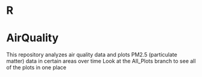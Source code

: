 # R
# AirQuality
This repository analyzes air quality data and plots PM2.5 (particulate matter) data in certain areas over time
Look at the All_Plots branch to see all of the plots in one place

